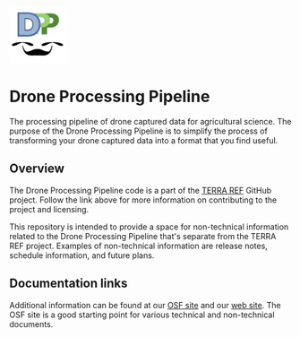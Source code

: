 <img src="./resources/drone-pipeline.png" width="100" />

# Drone Processing Pipeline

The processing pipeline of drone captured data for agricultural science.
The purpose of the Drone Processing Pipeline is to simplify the process of transforming your drone captured data into a format that you find useful.

## Overview

The Drone Processing Pipeline code is a part of the [TERRA REF](https://github.com/terraref/drone-pipeline/tree/master) GitHub project. 
Follow the link above for more information on contributing to the project and licensing.

This repository is intended to provide a space for non-technical information related to the Drone Processing Pipeline that's separate from the TERRA REF project.
Examples of non-technical information are release notes, schedule information, and future plans.

## Documentation links

Additional information can be found at our [OSF site](https://osf.io/xdkcy/) and our [web site](https://az-digitalag.github.io/Drone-Processing-Pipeline/).
The OSF site is a good starting point for various technical and non-technical documents.
